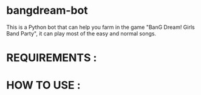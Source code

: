 # bangdream-bot
This is a Python bot that can help you farm in the game "BanG Dream! Girls Band Party", it can play most of the easy and normal songs.

# REQUIREMENTS :

# HOW TO USE : 
